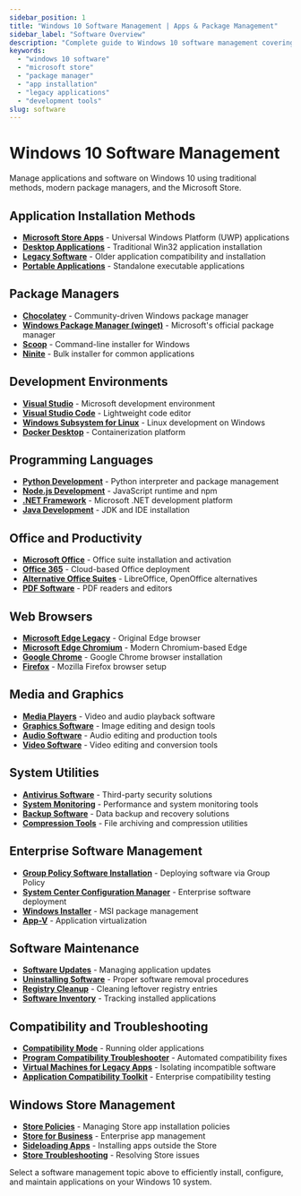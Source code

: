```yaml
---
sidebar_position: 1
title: "Windows 10 Software Management | Apps & Package Management"
sidebar_label: "Software Overview"
description: "Complete guide to Windows 10 software management covering Microsoft Store, legacy applications, package managers, and development tools."
keywords: 
  - "windows 10 software"
  - "microsoft store"
  - "package manager"
  - "app installation"
  - "legacy applications"
  - "development tools"
slug: software
---
```


# Windows 10 Software Management

Manage applications and software on Windows 10 using traditional methods, modern package managers, and the Microsoft Store.

## Application Installation Methods

- **[Microsoft Store Apps](./microsoft-store/)** - Universal Windows Platform (UWP) applications
- **[Desktop Applications](./desktop-apps/)** - Traditional Win32 application installation
- **[Legacy Software](./legacy-software/)** - Older application compatibility and installation
- **[Portable Applications](./portable-apps/)** - Standalone executable applications

## Package Managers

- **[Chocolatey](./chocolatey/)** - Community-driven Windows package manager
- **[Windows Package Manager (winget)](./winget/)** - Microsoft's official package manager
- **[Scoop](./scoop/)** - Command-line installer for Windows
- **[Ninite](./ninite/)** - Bulk installer for common applications

## Development Environments

- **[Visual Studio](./visual-studio/)** - Microsoft development environment
- **[Visual Studio Code](./vscode/)** - Lightweight code editor
- **[Windows Subsystem for Linux](./wsl/)** - Linux development on Windows
- **[Docker Desktop](./docker/)** - Containerization platform

## Programming Languages

- **[Python Development](./python/)** - Python interpreter and package management
- **[Node.js Development](./nodejs/)** - JavaScript runtime and npm
- **[.NET Framework](./dotnet-framework/)** - Microsoft .NET development platform
- **[Java Development](./java/)** - JDK and IDE installation

## Office and Productivity

- **[Microsoft Office](./office/)** - Office suite installation and activation
- **[Office 365](./office365/)** - Cloud-based Office deployment
- **[Alternative Office Suites](./alternative-office/)** - LibreOffice, OpenOffice alternatives
- **[PDF Software](./pdf-software/)** - PDF readers and editors

## Web Browsers

- **[Microsoft Edge Legacy](./edge-legacy/)** - Original Edge browser
- **[Microsoft Edge Chromium](./edge-chromium/)** - Modern Chromium-based Edge
- **[Google Chrome](./chrome/)** - Google Chrome browser installation
- **[Firefox](./firefox/)** - Mozilla Firefox browser setup

## Media and Graphics

- **[Media Players](./media-players/)** - Video and audio playback software
- **[Graphics Software](./graphics/)** - Image editing and design tools
- **[Audio Software](./audio/)** - Audio editing and production tools
- **[Video Software](./video/)** - Video editing and conversion tools

## System Utilities

- **[Antivirus Software](./antivirus/)** - Third-party security solutions
- **[System Monitoring](./system-monitoring/)** - Performance and system monitoring tools
- **[Backup Software](./backup/)** - Data backup and recovery solutions
- **[Compression Tools](./compression/)** - File archiving and compression utilities

## Enterprise Software Management

- **[Group Policy Software Installation](./group-policy-install/)** - Deploying software via Group Policy
- **[System Center Configuration Manager](./sccm/)** - Enterprise software deployment
- **[Windows Installer](./windows-installer/)** - MSI package management
- **[App-V](./app-v/)** - Application virtualization

## Software Maintenance

- **[Software Updates](./software-updates/)** - Managing application updates
- **[Uninstalling Software](./uninstall/)** - Proper software removal procedures
- **[Registry Cleanup](./registry-cleanup/)** - Cleaning leftover registry entries
- **[Software Inventory](./inventory/)** - Tracking installed applications

## Compatibility and Troubleshooting

- **[Compatibility Mode](./compatibility-mode/)** - Running older applications
- **[Program Compatibility Troubleshooter](./compatibility-troubleshooter/)** - Automated compatibility fixes
- **[Virtual Machines for Legacy Apps](./vm-legacy/)** - Isolating incompatible software
- **[Application Compatibility Toolkit](./act/)** - Enterprise compatibility testing

## Windows Store Management

- **[Store Policies](./store-policies/)** - Managing Store app installation policies
- **[Store for Business](./store-business/)** - Enterprise app management
- **[Sideloading Apps](./sideloading/)** - Installing apps outside the Store
- **[Store Troubleshooting](./store-troubleshooting/)** - Resolving Store issues

Select a software management topic above to efficiently install, configure, and maintain applications on your Windows 10 system.